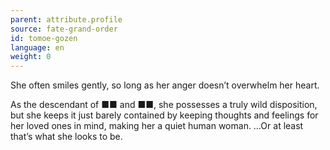```yaml
---
parent: attribute.profile
source: fate-grand-order
id: tomoe-gozen
language: en
weight: 0
---
```


She often smiles gently, so long as her anger doesn’t overwhelm her heart.

As the descendant of ■■ and ■■, she possesses a truly wild disposition, but she keeps it just barely contained by keeping thoughts and feelings for her loved ones in mind, making her a quiet human woman.
…Or at least that’s what she looks to be.
